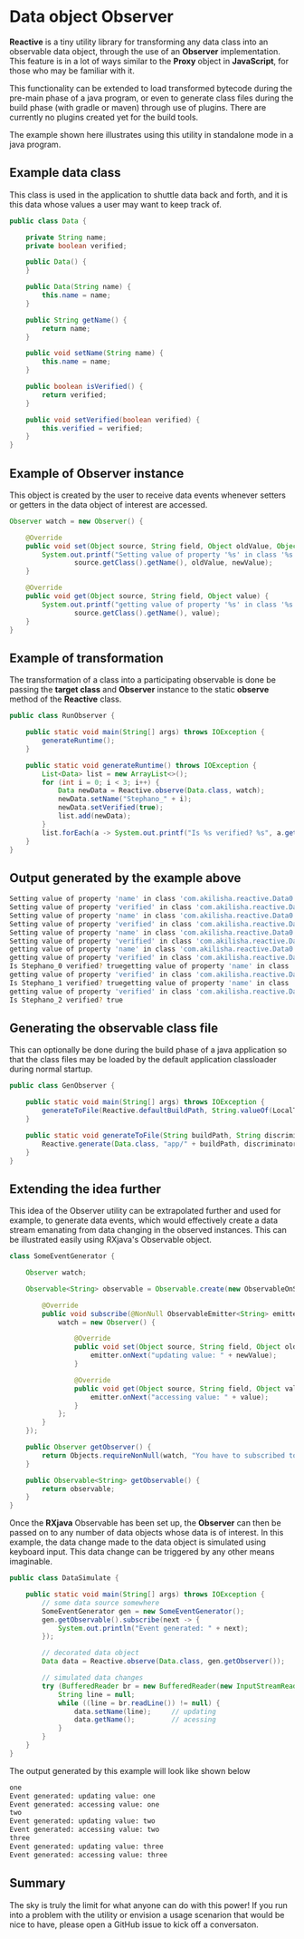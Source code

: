 # Data object Observer

__Reactive__ is a tiny utility library for transforming any data class into an observable data object, through the use of an __Observer__ implementation. This feature is in a lot of ways similar to the __Proxy__ object in __JavaScript__, for those who may be familiar with it.

This functionality can be extended to load transformed bytecode during the pre-main phase of a java program, or even to generate class files during the build phase (with gradle or maven) through use of plugins. There are currently no plugins created yet for the build tools.

The example shown here illustrates using this utility in standalone mode in a java program.

## Example data class

This class is used in the application to shuttle data back and forth, and it is this data whose values a user may want to keep track of.

```java
public class Data {

    private String name;
    private boolean verified;

    public Data() {
    }

    public Data(String name) {
        this.name = name;
    }

    public String getName() {
        return name;
    }

    public void setName(String name) {
        this.name = name;
    }

    public boolean isVerified() {
        return verified;
    }

    public void setVerified(boolean verified) {
        this.verified = verified;
    }
}
```

## Example of Observer instance

This object is created by the user to receive data events whenever setters or getters in the data object of interest are accessed.

```java
Observer watch = new Observer() {

    @Override
    public void set(Object source, String field, Object oldValue, Object newValue) {
        System.out.printf("Setting value of property '%s' in class '%s' from %s to %s\n", field,
                source.getClass().getName(), oldValue, newValue);
    }

    @Override
    public void get(Object source, String field, Object value) {
        System.out.printf("getting value of property '%s' in class '%s' with value %s\n", field,
                source.getClass().getName(), value);
    }
}
```

## Example of transformation 

The transformation of a class into a participating observable is done be passing the __target class__ and __Observer__ instance to the static __observe__ method of the __Reactive__ class.

```java
public class RunObserver {

    public static void main(String[] args) throws IOException {
        generateRuntime();
    }

    public static void generateRuntime() throws IOException {
        List<Data> list = new ArrayList<>();
        for (int i = 0; i < 3; i++) {
            Data newData = Reactive.observe(Data.class, watch);
            newData.setName("Stephano_" + i);
            newData.setVerified(true);
            list.add(newData);
        }
        list.forEach(a -> System.out.printf("Is %s verified? %s", a.getName(), a.isVerified()));
    }
}
```

## Output generated by the example above

```bash
Setting value of property 'name' in class 'com.akilisha.reactive.Data0' from null to Stephano_0
Setting value of property 'verified' in class 'com.akilisha.reactive.Data0' from false to true
Setting value of property 'name' in class 'com.akilisha.reactive.Data0' from null to Stephano_1
Setting value of property 'verified' in class 'com.akilisha.reactive.Data0' from false to true
Setting value of property 'name' in class 'com.akilisha.reactive.Data0' from null to Stephano_2
Setting value of property 'verified' in class 'com.akilisha.reactive.Data0' from false to true
getting value of property 'name' in class 'com.akilisha.reactive.Data0' with value Stephano_0
getting value of property 'verified' in class 'com.akilisha.reactive.Data0' with value true
Is Stephano_0 verified? truegetting value of property 'name' in class 'com.akilisha.reactive.Data0' with value Stephano_1
getting value of property 'verified' in class 'com.akilisha.reactive.Data0' with value true
Is Stephano_1 verified? truegetting value of property 'name' in class 'com.akilisha.reactive.Data0' with value Stephano_2
getting value of property 'verified' in class 'com.akilisha.reactive.Data0' with value true
Is Stephano_2 verified? true
```

## Generating the observable class file

This can optionally be done during the build phase of a java application so that the class files may be loaded by the default application classloader during normal startup.

```java
public class GenObserver {

    public static void main(String[] args) throws IOException {
        generateToFile(Reactive.defaultBuildPath, String.valueOf(LocalTime.now().getSecond()));
    }

    public static void generateToFile(String buildPath, String discriminator) {
        Reactive.generate(Data.class, "app/" + buildPath, discriminator);
    }
}
```

## Extending the idea further 

This idea of the Observer utility can be extrapolated further and used for example, to generate data events, which would effectively create a data stream emanating from data changing in the observed instances. This can be illustrated easily using RXjava's Observable object.

```java 
class SomeEventGenerator {

    Observer watch;

    Observable<String> observable = Observable.create(new ObservableOnSubscribe<String>() {

        @Override
        public void subscribe(@NonNull ObservableEmitter<String> emitter) throws Throwable {
            watch = new Observer() {

                @Override
                public void set(Object source, String field, Object oldValue, Object newValue) {
                    emitter.onNext("updating value: " + newValue);
                }

                @Override
                public void get(Object source, String field, Object value) {
                    emitter.onNext("accessing value: " + value);
                }
            };
        }
    });

    public Observer getObserver() {
        return Objects.requireNonNull(watch, "You have to subscribed to Observable first before this step");
    }

    public Observable<String> getObservable() {
        return observable;
    }
}
```

Once the __RXjava__ Observable has been set up, the __Observer__ can then be passed on to any number of data objects whose data is of interest. In this example, the data change made to the data object is simulated using keyboard input. This data change can be triggered by any other means imaginable.

```java
public class DataSimulate {

    public static void main(String[] args) throws IOException {
        // some data source somewhere
        SomeEventGenerator gen = new SomeEventGenerator();
        gen.getObservable().subscribe(next -> {
            System.out.println("Event generated: " + next);
        });

        // decorated data object
        Data data = Reactive.observe(Data.class, gen.getObserver());

        // simulated data changes
        try (BufferedReader br = new BufferedReader(new InputStreamReader(System.in))) {
            String line = null;
            while ((line = br.readLine()) != null) {
                data.setName(line);     // updating
                data.getName();         // acessing
            }
        }
    }
}
```

The output generated by this example will look like shown below

```bash
one
Event generated: updating value: one
Event generated: accessing value: one
two
Event generated: updating value: two
Event generated: accessing value: two
three
Event generated: updating value: three
Event generated: accessing value: three
```

## Summary 

The sky is truly the limit for what anyone can do with this power! If you run into a problem with the utility or envision a usage scenarion that would be nice to have, please open a GitHub issue to kick off a conversaton.